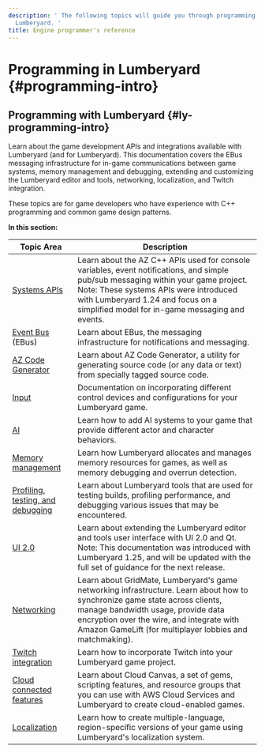 ```yaml
---
description: ' The following topics will guide you through programming with and for
  Lumberyard. '
title: Engine programmer's reference
---
```

# Programming in Lumberyard {#programming-intro}

## Programming with Lumberyard {#ly-programming-intro}

Learn about the game development APIs and integrations available with Lumberyard \(and for Lumberyard\)\. This documentation covers the EBus messaging infrastructure for in\-game communications between game systems, memory management and debugging, extending and customizing the Lumberyard editor and tools, networking, localization, and Twitch integration\.

These topics are for game developers who have experience with C\+\+ programming and common game design patterns\.


**In this section:**

| Topic Area | Description |
| --- | --- |
| [Systems APIs](/docs/userguide/systems-intro.md) | Learn about the AZ C\+\+ APIs used for console variables, event notifications, and simple pub/sub messaging within your game project\. Note: These systems APIs were introduced with Lumberyard 1\.24 and focus on a simplified model for in\-game messaging and events\. |
| [Event Bus](/docs/user-guide/features/engine/ebus/_index.md) \(EBus\) | Learn about EBus, the messaging infrastructure for notifications and messaging\.  |
| [AZ Code Generator](/docs/user-guide/features/engine/codegen/intro.md) | Learn about AZ Code Generator, a utility for generating source code \(or any data or text\) from specially tagged source code\. |
| [Input](/docs/user-guide/features/interactivity/input/input-intro.md) | Documentation on incorporating different control devices and configurations for your Lumberyard game\. |
| [AI](/docs/userguide/ai/intro.md) | Learn how to add AI systems to your game that provide different actor and character behaviors\. |
| [Memory management](/docs/user-guide/features/engine/memory/allocators.md) | Learn how Lumberyard allocates and manages memory resources for games, as well as memory debugging and overrun detection\. |
| [Profiling, testing, and debugging](/docs/userguide/programming/testing/debugging-intro.md) | Learn about Lumberyard tools that are used for testing builds, profiling performance, and debugging various issues that may be encountered\. |
|  [UI 2\.0](/docs/userguide/ui20.md) | Learn about extending the Lumberyard editor and tools user interface with UI 2\.0 and Qt\. Note: This documentation was introduced with Lumberyard 1\.25, and will be updated with the full set of guidance for the next release\. |
| [Networking](/docs/userguide/networking/intro.md) | Learn about GridMate, Lumberyard's game networking infrastructure\. Learn about how to synchronize game state across clients, manage bandwidth usage, provide data encryption over the wire, and integrate with Amazon GameLift \(for multiplayer lobbies and matchmaking\)\. |
| [Twitch integration](/docs/userguide/gems/twitch/intro.md) | Learn how to incorporate Twitch into your Lumberyard game project\. |
| [Cloud connected features](/docs/userguide/gems/cloud-canvas/intro.md) | Learn about Cloud Canvas, a set of gems, scripting features, and resource groups that you can use with AWS Cloud Services and Lumberyard to create cloud\-enabled games\. |
| [Localization](/docs/userguide/localization/intro.md) | Learn how to create multiple\-language, region\-specific versions of your game using Lumberyard's localization system\. |